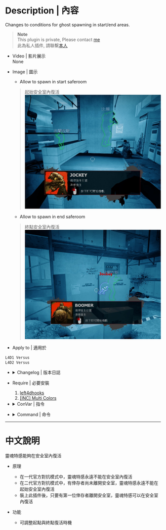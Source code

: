# Description | 內容
Changes to conditions for ghost spawning in start/end areas.

> __Note__ <br/>
This plugin is private, Please contact [me](https://github.com/fbef0102/Game-Private_Plugin#私人插件列表-private-plugins-list)<br/>
此為私人插件, 請聯繫[本人](https://github.com/fbef0102/Game-Private_Plugin#私人插件列表-private-plugins-list)

* Video | 影片展示
<br/>None

* Image | 圖示
	* Allow to spawn in start saferoom
	> 起始安全室內復活
	<br/>![l4d_ghost_checkpoint_spawn_1](image/l4d_ghost_checkpoint_spawn_1.jpg)
	* Allow to spawn in end saferoom
	> 終點安全室內復活
	<br/>![l4d_ghost_checkpoint_spawn_2](image/l4d_ghost_checkpoint_spawn_2.jpg)

* Apply to | 適用於
```
L4D1 Versus
L4D2 Versus
```

* <details><summary>Changelog | 版本日誌</summary>

	* v1.1h (2023-5-22)
		* Update for l4d2 2.2.2.7 version

	* v1.0h (2022-11-27)
		* Auto generate cfg
		* Allow to spawn after tank has spawned

	* v1.1
	    * [Original Plugin By jensewe](https://github.com/Target5150/MoYu_Server_Stupid_Plugins/tree/master/The%20Last%20Stand/l4d_ghost_checkpoint_spawn)
</details>

* Require | 必要安裝
	1. [left4dhooks](https://forums.alliedmods.net/showthread.php?t=321696)
	2. [[INC] Multi Colors](https://github.com/fbef0102/L4D1_2-Plugins/releases/tag/Multi-Colors)

* <details><summary>ConVar | 指令</summary>

	* cfg/sourcemod/l4d_ghost_checkpoint_spawn.cfg
	```php
	// Changes how message displays. (0: Disable, 1:In chat, 2: In Hint Box, 3: In center text)
	l4d_ghost_checkpoint_spawn_announce_type "1"

	// 0=Plugin off, 1=Plugin on.
	l4d_ghost_checkpoint_spawn_enable "1"

	// When to allow ghost to spawn in end saferoom?
	// 0=Game default
	// 1: First survivor leaves safe area
	// 2: After tank spawn
	// 3: While tank alive
	l4d_ghost_checkpoint_spawn_in_end "1"

	// When to allow ghost to spawn in start saferoom even if not all survivors leave?
	// 0=Game default
	// 1: First survivor leaves safe area
	// 2: After tank spawn
	// 3: While tank alive
	l4d_ghost_checkpoint_spawn_in_start "1"
	```
</details>

* <details><summary>Command | 命令</summary>

	None
</details>

- - - -
# 中文說明
靈魂特感能夠在安全室內復活

* 原理
	* 在一代官方對抗模式中，靈魂特感永遠不能在安全室內復活
	* 在二代官方對抗模式中，有倖存者尚未離開安全室，靈魂特感永遠不能在起始安全室內復活
	* 裝上此插件後，只要有第一位倖存者離開安全室，靈魂特感可以在安全室內復活

* 功能
	* 可調整起點與終點復活時機
